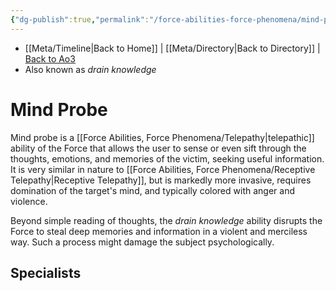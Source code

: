 ```yaml
---
{"dg-publish":true,"permalink":"/force-abilities-force-phenomena/mind-probe/"}
---
```


- [[Meta/Timeline\|Back to Home]] | [[Meta/Directory\|Back to Directory]] | [Back to Ao3](https://archiveofourown.org/works/19334440/chapters/45992584)
- Also known as *drain knowledge*

# Mind Probe
Mind probe is a [[Force Abilities, Force Phenomena/Telepathy\|telepathic]] ability of the Force that allows the user to sense or even sift through the thoughts, emotions, and memories of the victim, seeking useful information. It is very similar in nature to [[Force Abilities, Force Phenomena/Receptive Telepathy\|Receptive Telepathy]], but is markedly more invasive, requires domination of the target's mind, and typically colored with anger and violence. 

Beyond simple reading of thoughts, the *drain knowledge* ability disrupts the Force to steal deep memories and information in a violent and merciless way. Such a process might damage the subject psychologically.

**Specialists**
- 
